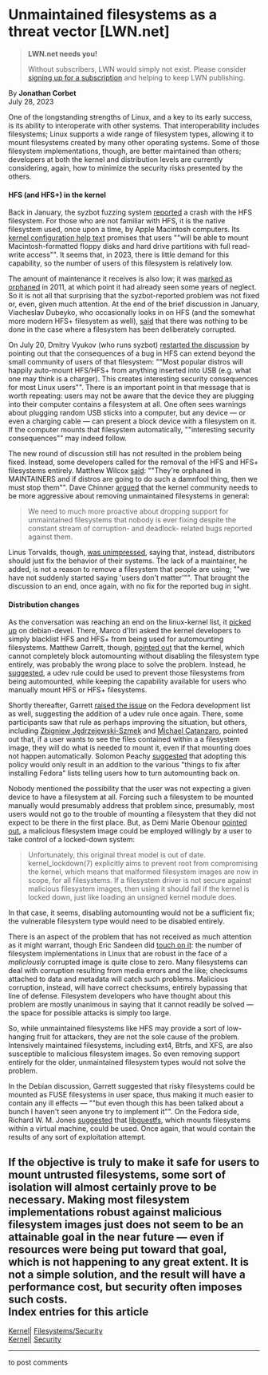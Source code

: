 # Unmaintained filesystems as a threat vector [LWN.net]

> **LWN.net needs you!**
> 
> Without subscribers, LWN would simply not exist. Please consider [signing up for a subscription](/Promo/nst-nag2/subscribe) and helping to keep LWN publishing. 

By **Jonathan Corbet**  
July 28, 2023 

One of the longstanding strengths of Linux, and a key to its early success, is its ability to interoperate with other systems. That interoperability includes filesystems; Linux supports a wide range of filesystem types, allowing it to mount filesystems created by many other operating systems. Some of those filesystem implementations, though, are better maintained than others; developers at both the kernel and distribution levels are currently considering, again, how to minimize the security risks presented by the others. 

#### HFS (and HFS+) in the kernel

Back in January, the syzbot fuzzing system [reported](/ml/linux-kernel/000000000000dbce4e05f170f289@google.com/) a crash with the HFS filesystem. For those who are not familiar with HFS, it is the native filesystem used, once upon a time, by Apple Macintosh computers. Its [kernel configuration help text](https://elixir.bootlin.com/linux/v6.4.5/source/fs/hfs/Kconfig) promises that users ""will be able to mount Macintosh-formatted floppy disks and hard drive partitions with full read-write access"". It seems that, in 2023, there is little demand for this capability, so the number of users of this filesystem is relatively low. 

The amount of maintenance it receives is also low; it was [marked as orphaned](https://git.kernel.org/linus/6cf515e113fc) in 2011, at which point it had already seen some years of neglect. So it is not all that surprising that the syzbot-reported problem was not fixed or, even, given much attention. At the end of the brief discussion in January, Viacheslav Dubeyko, who occasionally looks in on HFS (and the somewhat more modern HFS+ filesystem as well), [said](/ml/linux-kernel/50D6A66B-D994-48F4-9EBA-360E57A37BBE@dubeyko.com/) that there was nothing to be done in the case where a filesystem has been deliberately corrupted. 

On July 20, Dmitry Vyukov (who runs syzbot) [restarted the discussion](/ml/linux-kernel/CACT4Y+aJb4u+KPAF7629YDb2tB2geZrQm5sFR3M+r2P1rgicwQ@mail.gmail.com/) by pointing out that the consequences of a bug in HFS can extend beyond the small community of users of that filesystem: ""Most popular distros will happily auto-mount HFS/HFS+ from anything inserted into USB (e.g. what one may think is a charger). This creates interesting security consequences for most Linux users"". There is an important point in that message that is worth repeating: users may not be aware that the device they are plugging into their computer contains a filesystem at all. One often sees warnings about plugging random USB sticks into a computer, but any device — or even a charging cable — can present a block device with a filesystem on it. If the computer mounts that filesystem automatically, ""interesting security consequences"" may indeed follow. 

The new round of discussion still has not resulted in the problem being fixed. Instead, some developers called for the removal of the HFS and HFS+ filesystems entirely. Matthew Wilcox [said](/ml/linux-kernel/ZLlvII%2FjMPTT32ef@casper.infradead.org/): ""They're orphaned in MAINTAINERS and if distros are going to do such a damnfool thing, then we must stop them"". Dave Chinner [argued](/ml/linux-kernel/ZLmzSEV6Wk+oRVoL@dread.disaster.area/) that the kernel community needs to be more aggressive about removing unmaintained filesystems in general: 

> We need to much more proactive about dropping support for unmaintained filesystems that nobody is ever fixing despite the constant stream of corruption- and deadlock- related bugs reported against them. 

Linus Torvalds, though, [was unimpressed](/ml/linux-kernel/CAHk-=wg7DSNsHY6tWc=WLeqDBYtXges_12fFk1c+-No+fZ0xYQ@mail.gmail.com/), saying that, instead, distributors should just fix the behavior of their systems. The lack of a maintainer, he added, is not a reason to remove a filesystem that people are using; ""we have not suddenly started saying 'users don't matter'"". That brought the discussion to an end, once again, with no fix for the reported bug in sight. 

#### Distribution changes

As the conversation was reaching an end on the linux-kernel list, it [picked up](/ml/debian-devel/ZLl1PLU938klkucC@bongo.bofh.it/) on debian-devel. There, Marco d'Itri asked the kernel developers to simply blacklist HFS and HFS+ from being used for automounting filesystems. Matthew Garrett, though, [pointed out](/ml/debian-devel/20230721082012.GA19433@srcf.ucam.org/) that the kernel, which cannot completely block automounting without disabling the filesystem type entirely, was probably the wrong place to solve the problem. Instead, he [suggested](/ml/debian-devel/20230721173536.GA26591@srcf.ucam.org/), a udev rule could be used to prevent those filesystems from being automounted, while keeping the capability available for users who manually mount HFS or HFS+ filesystems. 

Shortly thereafter, Garrett [raised the issue](/ml/fedora-devel/ZLtwvqu%2FCBaN1iiX@srcf.ucam.org/) on the Fedora development list as well, suggesting the addition of a udev rule once again. There, some participants saw that rule as perhaps improving the situation, but others, including [Zbigniew Jędrzejewski-Szmek](/ml/fedora-devel/ZLu+Cm13gm%2F9whyZ@kawka3.in.waw.pl/) and [Michael Catanzaro](/ml/fedora-devel/RZ77YR.54R774W5MQTA@redhat.com/), pointed out that, if a user wants to see the files contained within a a filesystem image, they will do what is needed to mount it, even if that mounting does not happen automatically. Solomon Peachy [suggested](/ml/fedora-devel/ZL1Q3eTS2c9A+Ee2@shaftnet.org/) that adopting this policy would only result in an addition to the various "things to fix after installing Fedora" lists telling users how to turn automounting back on. 

Nobody mentioned the possibility that the user was not expecting a given device to have a filesystem at all. Forcing such a filesystem to be mounted manually would presumably address that problem since, presumably, most users would not go to the trouble of mounting a filesystem that they did not expect to be there in the first place. But, as Demi Marie Obenour [pointed out](/ml/fedora-devel/fb671fde-b24a-0ba4-f507-5dd5ce00b137@gmail.com/), a malicious filesystem image could be employed willingly by a user to take control of a locked-down system: 

> Unfortunately, this original threat model is out of date. kernel_lockdown(7) explicitly aims to prevent root from compromising the kernel, which means that malformed filesystem images are now in scope, for all filesystems. If a filesystem driver is not secure against malicious filesystem images, then using it should fail if the kernel is locked down, just like loading an unsigned kernel module does. 

In that case, it seems, disabling automounting would not be a sufficient fix; the vulnerable filesystem type would need to be disabled entirely. 

There is an aspect of the problem that has not received as much attention as it might warrant, though Eric Sandeen did [touch on it](/ml/fedora-devel/e16e3a56-cd51-3bd5-05a9-10a1f0b74652@redhat.com/): the number of filesystem implementations in Linux that are robust in the face of a _maliciously_ corrupted image is quite close to zero. Many filesystems can deal with corruption resulting from media errors and the like; checksums attached to data and metadata will catch such problems. Malicious corruption, instead, will have correct checksums, entirely bypassing that line of defense. Filesystem developers who have thought about this problem are mostly unanimous in saying that it cannot readily be solved — the space for possible attacks is simply too large. 

So, while unmaintained filesystems like HFS may provide a sort of low-hanging fruit for attackers, they are not the sole cause of the problem. Intensively maintained filesystems, including ext4, Btrfs, and XFS, are also susceptible to malicious filesystem images. So even removing support entirely for the older, unmaintained filesystem types would not solve the problem. 

In the Debian discussion, Garrett suggested that risky filesystems could be mounted as FUSE filesystems in user space, thus making it much easier to contain any ill effects — ""but even though this has been talked about a bunch I haven't seen anyone try to implement it"". On the Fedora side, Richard W. M. Jones [suggested](/ml/fedora-devel/20230722105247.GC7781@redhat.com/) that [libguestfs](https://libguestfs.org/), which mounts filesystems within a virtual machine, could be used. Once again, that would contain the results of any sort of exploitation attempt. 

If the objective is truly to make it safe for users to mount untrusted filesystems, some sort of isolation will almost certainly prove to be necessary. Making most filesystem implementations robust against malicious filesystem images just does not seem to be an attainable goal in the near future — even if resources were being put toward that goal, which is not happening to any great extent. It is not a simple solution, and the result will have a performance cost, but security often imposes such costs.  
Index entries for this article  
---  
[Kernel](/Kernel/Index)| [Filesystems/Security](/Kernel/Index#Filesystems-Security)  
[Kernel](/Kernel/Index)| [Security](/Kernel/Index#Security)  
  


* * *

to post comments 
